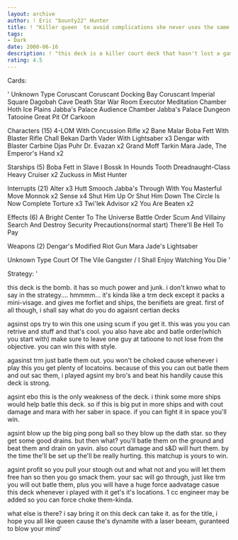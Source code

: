 ```yaml
---
layout: archive
author: ! Eric "bounty22" Hunter
title: ! "Killer queen  to avoid complications she never uses the same adress "
tags:
- Dark
date: 2000-06-16
description: ! "this deck is a killer court deck that hasn't lost a game yet, beating one of the best trm played by my bro, hayes hunter."
rating: 4.5
---
```

Cards: 

'
Unknown Type
Coruscant
Coruscant Docking Bay
Coruscant Imperial Square
Dagobah Cave
Death Star War Room
Executor Meditation Chamber
Hoth Ice Plains
Jabba's Palace Audience Chamber
Jabba's Palace Dungeon
Tatooine Great Pit Of Carkoon

Characters (15)
4-LOM With Concussion Rifle  x2
Bane Malar
Boba Fett With Blaster Rifle
Chall Bekan
Darth Vader With Lightsaber  x3
Dengar with Blaster Carbine
Djas Puhr
Dr. Evazan  x2
Grand Moff Tarkin
Mara Jade, The Emperor's Hand	x2

Starships (5)
Boba Fett in Slave I
Bossk In Hounds Tooth
Dreadnaught-Class Heavy Cruiser  x2
Zuckuss in Mist Hunter

Interrupts (21)
Alter  x3
Hutt Smooch
Jabba's Through With You
Masterful Move
Monnok	x2
Sense  x4
Shut Him Up Or Shut Him Down
The Circle Is Now Complete
Torture  x3
Twi'lek Advisor  x2
You Are Beaten	x2

Effects (6)
A Bright Center To The Universe
Battle Order
Scum And Villainy
Search And Destroy
Security Precautions(normal start)
There'll Be Hell To Pay

Weapons (2)
Dengar's Modified Riot Gun
Mara Jade's Lightsaber

Unknown Type
Court Of The Vile Gangster / I Shall Enjoy Watching You Die
'

Strategy: '

this deck is the bomb. it has so much power and junk. i don't knwo what to say in the strategy.... hmmmm... it's kinda like a trm deck except it packs a mini-visage. and gives me forfiet and ships, the benifiets are great. first of all though, i shall say what do you do agaisnt certian decks

agsinst ops try to win this one using scum if you get it. this was you you can retrive and stuff and that's cool. you also have abc and batle order(which you start with) make sure to leave one guy at tatioone to not lose from the objective. you can win this with style.

agasinst trm just batle them out. you won't be choked cause whenever i play this you get plenty of locatoins. because of this you can out batle them and out sac them, i played agsint my bro's and beat his handily cause this deck is strong.

agsint ebo this is the only weakness of the deck. i think some more ships would help batle this deck. so if this is big put in more ships and with cout damage  and mara with her saber in space. if you can fight it in space you'll win.

agsint blow up the big ping pong ball so they blow up the dath star. so they get some good drains. but then what? you'll batle them on the ground and beat them and drain on yavin. also court damage and s&D will hurt them. by the time the'll be set up the'll be really hurting. this matchup is yours to win.

agsint profit so you pull your stough out and what not and you will let them free han so then you go smack them. your sac will go through,  just like trm you will out batle them, plus you will have a huge force aadvatage casue this deck whenever i played with it get's it's locations. 1 cc engineer may be added so you can force choke them-kinda.

what else is there? i say bring it on this deck can take it. as for the title, i hope you all like queen cause the's dynamite with a laser beeam, guranteed to blow your mind'